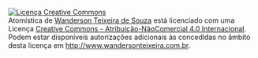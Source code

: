 <a rel="license" href="http://creativecommons.org/licenses/by-nc/4.0/"><img alt="Licença Creative Commons" style="border-width:0" src="https://i.creativecommons.org/l/by-nc/4.0/88x31.png" /></a><br /><span xmlns:dct="http://purl.org/dc/terms/" property="dct:title">Atomística</span> de <a xmlns:cc="http://creativecommons.org/ns#" href="http://www.wandersonteixeira.com.br" property="cc:attributionName" rel="cc:attributionURL">Wanderson Teixeira de Souza</a> está licenciado com uma Licença <a rel="license" href="http://creativecommons.org/licenses/by-nc/4.0/">Creative Commons - Atribuição-NãoComercial 4.0 Internacional</a>.<br />Podem estar disponíveis autorizações adicionais às concedidas no âmbito desta licença em <a xmlns:cc="http://creativecommons.org/ns#" href="http://www.wandersonteixeira.com.br" rel="cc:morePermissions">http://www.wandersonteixeira.com.br</a>.
